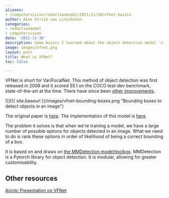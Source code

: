```yaml
---
aliases:
- /computervision/redactionmodel/2021/11/30/vfnet-basics
author: Alex Strick van Linschoten
categories:
- redactionmodel
- computervision
date: '2021-11-30'
description: Some basics I learned about the object detection model `vfnet`.
image: images/vfnet.png
layout: post
title: What is VFNet?
toc: false

---
```


VFNet is short for VariFocalNet. This method of object detection was first released in 2008 and it scored 55.1 on the COCO test-dev benchmark, state-of-the-art at the time. There have since been [other improvements](https://paperswithcode.com/sota/object-detection-on-coco).

![]({{ site.baseurl }}/images/vfnet-bounding-boxes.png "Bounding boxes to detect objects in an image")

The original paper is [here](https://arxiv.org/abs/2008.13367v2). The implementation of this model is [here](https://github.com/hyz-xmaster/VarifocalNet).

The problem it solves is that when we're training a model, we have a large number of possible options for objects detected in an image. What we need to do is rank these options in order of likelihood of being a correct bounding of a box.

It is based on and draws on [the MMDetection model/toolbox](https://github.com/open-mmlab/mmdetection). MMDetection is a Pytorch library for object detection. It is modular, allowing for greater customisability.

## Other resources

[Airctic Presentation on VFNet](https://www.youtube.com/watch?v=wdlrK-D5K_4)